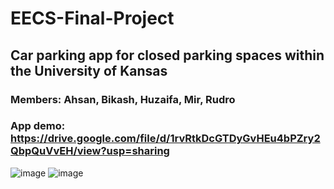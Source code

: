 # EECS-Final-Project
## Car parking app for closed parking spaces within the University of Kansas

### Members: Ahsan, Bikash, Huzaifa, Mir, Rudro 
### App demo: https://drive.google.com/file/d/1rvRtkDcGTDyGvHEu4bPZry2QbpQuVvEH/view?usp=sharing
![image](https://user-images.githubusercontent.com/61032181/224580438-70963381-5910-4059-9030-e07d3136d601.png)
![image](https://res.cloudinary.com/practicaldev/image/fetch/s--QMibzh6w--/c_imagga_scale,f_auto,fl_progressive,h_900,q_auto,w_1600/https://dev-to-uploads.s3.amazonaws.com/uploads/articles/744d0blnoa59y39rii3s.jpeg)
